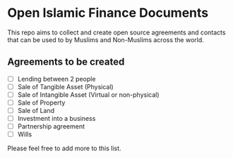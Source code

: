 # Open Islamic Finance Documents

This repo aims to collect and create open source agreements and contacts that can be used to by Muslims and Non-Muslims across the world.

## Agreements to be created

- [ ]  Lending between 2 people
- [ ]  Sale of Tangible Asset (Physical)
- [ ]  Sale of Intangible Asset (Virtual or non-physical)
- [ ]  Sale of Property
- [ ]  Sale of Land
- [ ]  Investment into a business
- [ ]  Partnership agreement
- [ ]  Wills

Please feel free to add more to this list.
